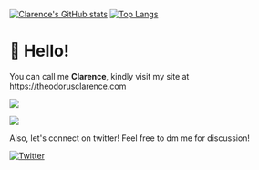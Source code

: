 [![Clarence's GitHub stats](https://github-readme-stats.vercel.app/api?username=theodorusclarence&show_icons=true&theme=react&count_private=true&hide=contribs&bg_color=222222)](https://github.com/theodorusclarence)
[![Top Langs](https://github-readme-stats.vercel.app/api/top-langs/?username=theodorusclarence&layout=compact&theme=react&hide=php&bg_color=222222)](https://github.com/theodorusclarence)

# 👋 Hello!

You can call me **Clarence**, kindly visit my site at https://theodorusclarence.com

![](https://komarev.com/ghpvc/?username=theodorusclarence&color=gray)

![](https://hit.yhype.me/github/profile?user_id=55318172)

Also, let's connect on twitter! Feel free to dm me for discussion!

[![Twitter](https://img.shields.io/twitter/url/https/twitter.com/th_clarence.svg?style=social&label=Follow%20%40th_clarence)](https://twitter.com/th_clarence)


